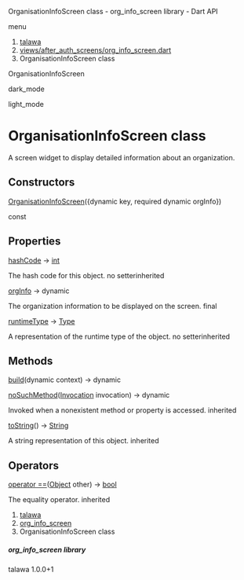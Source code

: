 




OrganisationInfoScreen class - org\_info\_screen library - Dart API







menu

1. [talawa](../index.html)
2. [views/after\_auth\_screens/org\_info\_screen.dart](../file-___home_harshil_Desktop_open-source_palisadoes_talawa_lib_views_after_auth_screens_org_info_screen/)
3. OrganisationInfoScreen class

OrganisationInfoScreen


dark\_mode

light\_mode




# OrganisationInfoScreen class


A screen widget to display detailed information about an organization.


## Constructors

[OrganisationInfoScreen](../file-___home_harshil_Desktop_open-source_palisadoes_talawa_lib_views_after_auth_screens_org_info_screen/OrganisationInfoScreen/OrganisationInfoScreen.html)({dynamic key, required dynamic orgInfo})

const



## Properties

[hashCode](https://api.flutter.dev/flutter/dart-core/Object/hashCode.html)
→ [int](https://api.flutter.dev/flutter/dart-core/int-class.html)

The hash code for this object.
no setterinherited

[orgInfo](../file-___home_harshil_Desktop_open-source_palisadoes_talawa_lib_views_after_auth_screens_org_info_screen/OrganisationInfoScreen/orgInfo.html)
→ dynamic

The organization information to be displayed on the screen.
final

[runtimeType](https://api.flutter.dev/flutter/dart-core/Object/runtimeType.html)
→ [Type](https://api.flutter.dev/flutter/dart-core/Type-class.html)

A representation of the runtime type of the object.
no setterinherited



## Methods

[build](../file-___home_harshil_Desktop_open-source_palisadoes_talawa_lib_views_after_auth_screens_org_info_screen/OrganisationInfoScreen/build.html)(dynamic context)
→ dynamic



[noSuchMethod](https://api.flutter.dev/flutter/dart-core/Object/noSuchMethod.html)([Invocation](https://api.flutter.dev/flutter/dart-core/Invocation-class.html) invocation)
→ dynamic


Invoked when a nonexistent method or property is accessed.
inherited

[toString](https://api.flutter.dev/flutter/dart-core/Object/toString.html)()
→ [String](https://api.flutter.dev/flutter/dart-core/String-class.html)


A string representation of this object.
inherited



## Operators

[operator ==](https://api.flutter.dev/flutter/dart-core/Object/operator_equals.html)([Object](https://api.flutter.dev/flutter/dart-core/Object-class.html) other)
→ [bool](https://api.flutter.dev/flutter/dart-core/bool-class.html)


The equality operator.
inherited



 


1. [talawa](../index.html)
2. [org\_info\_screen](../file-___home_harshil_Desktop_open-source_palisadoes_talawa_lib_views_after_auth_screens_org_info_screen/)
3. OrganisationInfoScreen class

##### org\_info\_screen library





talawa
1.0.0+1






